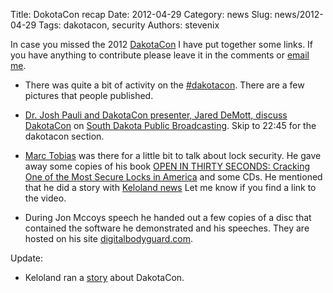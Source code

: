 Title: DokotaCon recap
Date: 2012-04-29
Category: news
Slug: news/2012-04-29
Tags: dakotacon, security
Authors: stevenix

<!-- PELICAN_BEGIN_SUMMARY -->
In case you missed the 2012 [DakotaCon](http://dakotacon.org/) I have put together some links. If you have anything to contribute please leave it in the comments or [email me](mailto:phliver@gmail.com).

 * There was quite a bit of activity on the [#dakotacon](http://twitter.com/#!/search/dakotacon). There are a few pictures that people published.

 * [Dr. Josh Pauli and DakotaCon presenter, Jared DeMott, discuss DakotaCon](http://www.sdpb.org/newsite/shows.aspx?MediaID=60666&Parmtype=RADIO&ParmAccessLevel=sdpb-all) on [South Dakota Public Broadcasting](http://www.sdpb.org/). Skip to 22:45 for the dakotacon section.

 * [Marc Tobias](http://en.wikipedia.org/wiki/Marc_Tobias) was there for a little bit to talk about lock security. He gave away some copies of his book [OPEN IN THIRTY SECONDS: Cracking One of the Most Secure Locks in America](http://www.amazon.com/gp/search/ref=as_li_qf_sp_sr_il_tl?ie=UTF8&keywords=0975947923&tag=siolinusegro-20&index=aps&linkCode=as2&camp=1789&creative=9325) and some CDs. He mentioned that he did a story with [Keloland news](http://www.keloland.com/) Let me know if you find a link to the video.
 * During Jon Mccoys speech he handed out a few copies of a disc that contained the software he demonstrated and his speeches. They are hosted on his site [digitalbodyguard.com](http://www.digitalbodyguard.com/).

Update:

 * Keloland ran a [story](http://www.keloland.com/NewsDetail6162.cfm?Id=130946) about DakotaCon.
<!-- PELICAN_END_SUMMARY -->

